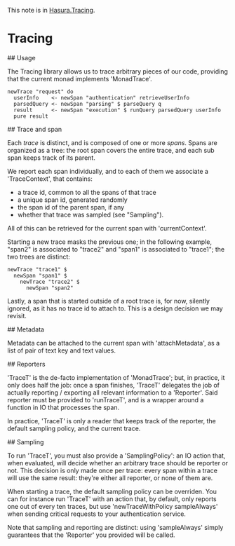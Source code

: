 This note is in [Hasura.Tracing](https://github.com/hasura/graphql-engine/blob/master/server/src-lib/Hasura/Tracing.hs#L15).

# Tracing

\## Usage

The Tracing library allows us to trace arbitrary pieces of our code, providing
that the current monad implements 'MonadTrace'.

    newTrace "request" do
      userInfo    <- newSpan "authentication" retrieveUserInfo
      parsedQuery <- newSpan "parsing" $ parseQuery q
      result      <- newSpan "execution" $ runQuery parsedQuery userInfo
      pure result

\## Trace and span

Each _trace_ is distinct, and is composed of one or more _spans_. Spans are
organized as a tree: the root span covers the entire trace, and each sub span
keeps track of its parent.

We report each span individually, and to each of them we associate a
'TraceContext', that contains:
  - a trace id, common to all the spans of that trace
  - a unique span id, generated randomly
  - the span id of the parent span, if any
  - whether that trace was sampled (see "Sampling").

All of this can be retrieved for the current span with 'currentContext'.

Starting a new trace masks the previous one; in the following example, "span2"
is associated to "trace2" and "span1" is associated to "trace1"; the two trees
are distinct:

    newTrace "trace1" $
      newSpan "span1" $
        newTrace "trace2" $
          newSpan "span2"

Lastly, a span that is started outside of a root trace is, for now, silently
ignored, as it has no trace id to attach to. This is a design decision we may
revisit.

\## Metadata

Metadata can be attached to the current span with 'attachMetadata', as a list
of pair of text key and text values.

\## Reporters

'TraceT' is the de-facto implementation of 'MonadTrace'; but, in practice, it
only does half the job: once a span finishes, 'TraceT' delegates the job of
actually reporting / exporting all relevant information to a 'Reporter'. Said
reporter must be provided to 'runTraceT', and is a wrapper around a function in
IO that processes the span.

In practice, 'TraceT' is only a reader that keeps track of the reporter, the
default sampling policy, and the current trace.

\## Sampling

To run 'TraceT', you must also provide a 'SamplingPolicy': an IO action that,
when evaluated, will decide whether an arbitrary trace should be reporter or
not. This decision is only made once per trace: every span within a trace will
use the same result: they're either all reporter, or none of them are.

When starting a trace, the default sampling policy can be overriden. You can for
instance run 'TraceT' with an action that, by default, only reports one out of
every ten traces, but use 'newTraceWithPolicy sampleAlways' when sending
critical requests to your authentication service.

Note that sampling and reporting are distinct: using 'sampleAlways' simply
guarantees that the 'Reporter' you provided will be called.



